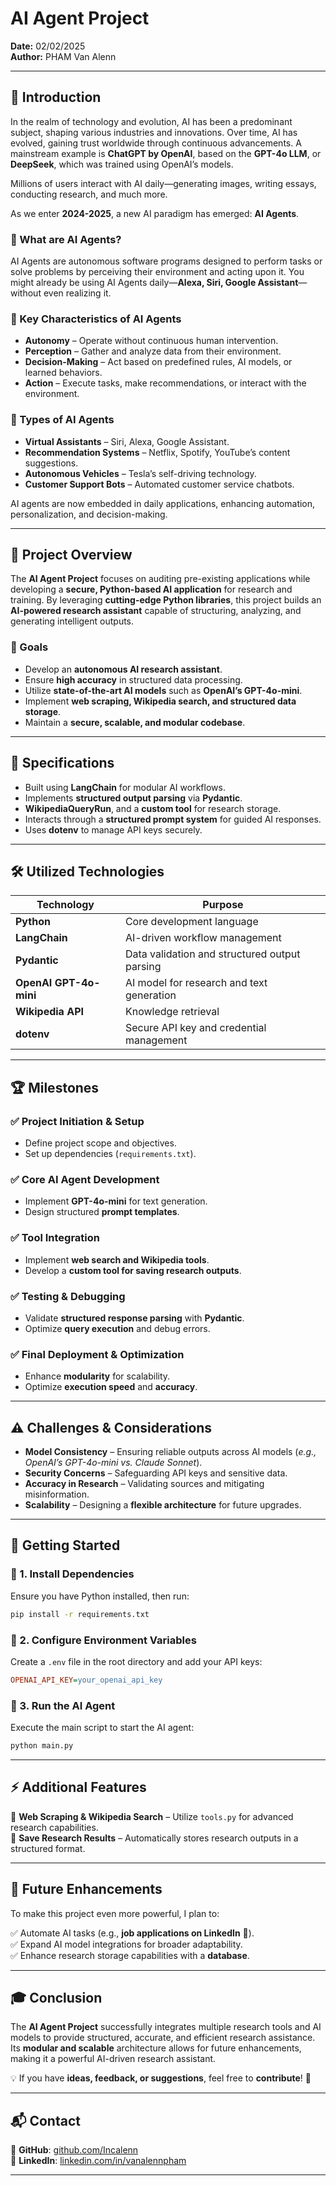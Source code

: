 # AI Agent Project  
**Date:** 02/02/2025  
**Author:** PHAM Van Alenn  

---

## 📌 Introduction  

In the realm of technology and evolution, AI has been a predominant subject, shaping various industries and innovations. Over time, AI has evolved, gaining trust worldwide through continuous advancements. A mainstream example is **ChatGPT by OpenAI**, based on the **GPT-4o LLM**, or **DeepSeek**, which was trained using OpenAI’s models.  

Millions of users interact with AI daily—generating images, writing essays, conducting research, and much more.  

As we enter **2024-2025**, a new AI paradigm has emerged: **AI Agents**.  

### 🔹 What are AI Agents?  

AI Agents are autonomous software programs designed to perform tasks or solve problems by perceiving their environment and acting upon it. You might already be using AI Agents daily—**Alexa, Siri, Google Assistant**—without even realizing it.  

### 🔹 Key Characteristics of AI Agents  

- **Autonomy** – Operate without continuous human intervention.  
- **Perception** – Gather and analyze data from their environment.  
- **Decision-Making** – Act based on predefined rules, AI models, or learned behaviors.  
- **Action** – Execute tasks, make recommendations, or interact with the environment.  

### 🔹 Types of AI Agents  

- **Virtual Assistants** – Siri, Alexa, Google Assistant.  
- **Recommendation Systems** – Netflix, Spotify, YouTube’s content suggestions.  
- **Autonomous Vehicles** – Tesla’s self-driving technology.  
- **Customer Support Bots** – Automated customer service chatbots.  

AI agents are now embedded in daily applications, enhancing automation, personalization, and decision-making.  

---

## 🎯 Project Overview  

The **AI Agent Project** focuses on auditing pre-existing applications while developing a **secure, Python-based AI application** for research and training. By leveraging **cutting-edge Python libraries**, this project builds an **AI-powered research assistant** capable of structuring, analyzing, and generating intelligent outputs.  

### 🔹 Goals  

- Develop an **autonomous AI research assistant**.  
- Ensure **high accuracy** in structured data processing.  
- Utilize **state-of-the-art AI models** such as **OpenAI’s GPT-4o-mini**.  
- Implement **web scraping, Wikipedia search, and structured data storage**.  
- Maintain a **secure, scalable, and modular codebase**.  

---

## 📜 Specifications  

- Built using **LangChain** for modular AI workflows.  
- Implements **structured output parsing** via **Pydantic**.  
- **WikipediaQueryRun**, and a **custom tool** for research storage.  
- Interacts through a **structured prompt system** for guided AI responses.  
- Uses **dotenv** to manage API keys securely.  

---

## 🛠️ Utilized Technologies  

| Technology       | Purpose |
|-----------------|---------|
| **Python**      | Core development language |
| **LangChain**   | AI-driven workflow management |
| **Pydantic**    | Data validation and structured output parsing |
| **OpenAI GPT-4o-mini** | AI model for research and text generation |
| **Wikipedia API** | Knowledge retrieval |
| **dotenv** | Secure API key and credential management |

---

## 🏆 Milestones  

### ✅ **Project Initiation & Setup**  
- Define project scope and objectives.  
- Set up dependencies (`requirements.txt`).  

### ✅ **Core AI Agent Development**  
- Implement **GPT-4o-mini** for text generation.  
- Design structured **prompt templates**.  

### ✅ **Tool Integration**  
- Implement **web search and Wikipedia tools**.  
- Develop a **custom tool for saving research outputs**.  

### ✅ **Testing & Debugging**  
- Validate **structured response parsing** with **Pydantic**.  
- Optimize **query execution** and debug errors.  

### ✅ **Final Deployment & Optimization**  
- Enhance **modularity** for scalability.  
- Optimize **execution speed** and **accuracy**.  

---

## ⚠️ Challenges & Considerations  

- **Model Consistency** – Ensuring reliable outputs across AI models (*e.g., OpenAI’s GPT-4o-mini vs. Claude Sonnet*).  
- **Security Concerns** – Safeguarding API keys and sensitive data.  
- **Accuracy in Research** – Validating sources and mitigating misinformation.  
- **Scalability** – Designing a **flexible architecture** for future upgrades.  

---

## 🚀 Getting Started  

### 🔹 1. Install Dependencies  
Ensure you have Python installed, then run:  

```bash
pip install -r requirements.txt
```

### 🔹 2. Configure Environment Variables  
Create a `.env` file in the root directory and add your API keys:  

```ini
OPENAI_API_KEY=your_openai_api_key
```

### 🔹 3. Run the AI Agent  
Execute the main script to start the AI agent:  

```bash
python main.py
```

---

## ⚡ Additional Features  
🔹 **Web Scraping & Wikipedia Search** – Utilize `tools.py` for advanced research capabilities.  
🔹 **Save Research Results** – Automatically stores research outputs in a structured format.  

---

## 🔮 Future Enhancements  
To make this project even more powerful, I plan to:  

✅ Automate AI tasks (e.g., **job applications on LinkedIn** 🤯).  
✅ Expand AI model integrations for broader adaptability.  
✅ Enhance research storage capabilities with a **database**.  

---

## 🎓 Conclusion  
The **AI Agent Project** successfully integrates multiple research tools and AI models to provide structured, accurate, and efficient research assistance. Its **modular and scalable** architecture allows for future enhancements, making it a powerful AI-driven research assistant.  

💡 If you have **ideas, feedback, or suggestions**, feel free to **contribute**! 🚀  

---

## 📬 Contact  
🔹 **GitHub**: [github.com/Incalenn](https://github.com/Incalenn)  
🔹 **LinkedIn**: [linkedin.com/in/vanalennpham](https://www.linkedin.com/in/vanalennpham/)  

---
